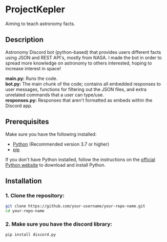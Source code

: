 # ProjectKepler
Aiming to teach astronomy facts.

## Description
Astronomy Discord bot (python-based) that provides users different facts using JSON and REST API's, mostly from NASA. I made the bot in order to spread more knowledge on astronomy to others interested, hoping to increase interest in space!

**main.py:** Runs the code. <br>
**bot.py:** The main chunk of the code; contains all embedded responses to user messages, functions for filtering out the JSON files, and extra unrelated commands that a user can type/use. <br>
**responses.py:** Responses that aren't formatted as embeds within the Discord app. <br>

## Prerequisites

Make sure you have the following installed:
- [Python](https://www.python.org/downloads/) (Recommended version 3.7 or higher)
- [pip](https://pip.pypa.io/en/stable/)

If you don't have Python installed, follow the instructions on the [official Python website](https://www.python.org/downloads/) to download and install Python.

## Installation

### 1. Clone the repository:
   ```bash
   git clone https://github.com/your-username/your-repo-name.git
   cd your-repo-name
```

### 2. Make sure you have the discord library:
```bash
pip install discord.py
```
